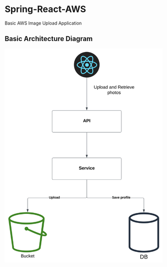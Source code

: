 # Spring-React-AWS
Basic AWS Image Upload Application


## Basic Architecture Diagram

<img src=Basic-Architecture.svg/>
